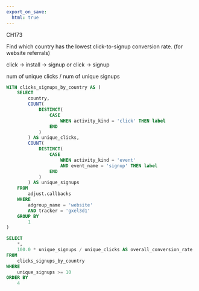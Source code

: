 ```yaml
---
export_on_save:
  html: true
---
```


CH173

Find which country has the lowest click-to-signup conversion rate. (for website referrals)

click -> install -> signup
or click -> signup 

num of unique clicks / num of unique signups

```sql
WITH clicks_signups_by_country AS (
	SELECT
		country,
		COUNT(
			DISTINCT(
				CASE
					WHEN activity_kind = 'click' THEN label
				END
			)
		) AS unique_clicks,
		COUNT(
			DISTINCT(
				CASE
					WHEN activity_kind = 'event'
					AND event_name = 'signup' THEN label
				END
			)
		) AS unique_signups
	FROM
		adjust.callbacks
	WHERE
		adgroup_name = 'website'
		AND tracker = 'gxel3d1'
	GROUP BY
		1
)

SELECT
	*,
	100.0 * unique_signups / unique_clicks AS overall_conversion_rate
FROM
	clicks_signups_by_country
WHERE
	unique_signups >= 10
ORDER BY
	4
```